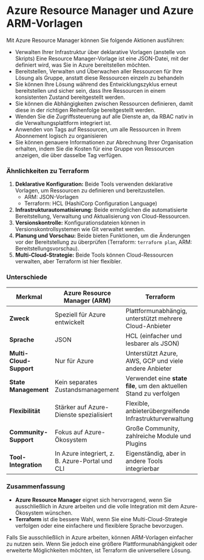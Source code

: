 # Azure Resource Manager und Azure ARM-Vorlagen

Mit Azure Resource Manager können Sie folgende Aktionen ausführen:

- Verwalten Ihrer Infrastruktur über deklarative Vorlagen (anstelle von Skripts) Eine Resource Manager-Vorlage ist eine JSON-Datei, mit der definiert wird, was Sie in Azure bereitstellen möchten.
- Bereitstellen, Verwalten und Überwachen aller Ressourcen für Ihre Lösung als Gruppe, anstatt diese Ressourcen einzeln zu behandeln
- Sie können Ihre Lösung während des Entwicklungszyklus erneut bereitstellen und sicher sein, dass Ihre Ressourcen in einem konsistenten Zustand bereitgestellt werden.
- Sie können die Abhängigkeiten zwischen Ressourcen definieren, damit diese in der richtigen Reihenfolge bereitgestellt werden.
- Wenden Sie die Zugriffssteuerung auf alle Dienste an, da RBAC nativ in die Verwaltungsplattform integriert ist.
- Anwenden von Tags auf Ressourcen, um alle Ressourcen in Ihrem Abonnement logisch zu organisieren
- Sie können genauere Informationen zur Abrechnung Ihrer Organisation erhalten, indem Sie die Kosten für eine Gruppe von Ressourcen anzeigen, die über dasselbe Tag verfügen.



### **Ähnlichkeiten zu Terraform**
1. **Deklarative Konfiguration:** Beide Tools verwenden deklarative Vorlagen, um Ressourcen zu definieren und bereitzustellen.
   - ARM: JSON-Vorlagen
   - Terraform: HCL (HashiCorp Configuration Language)
2. **Infrastrukturautomatisierung:** Beide ermöglichen die automatisierte Bereitstellung, Verwaltung und Aktualisierung von Cloud-Ressourcen.
3. **Versionskontrolle:** Konfigurationsdateien können in Versionskontrollsystemen wie Git verwaltet werden.
4. **Planung und Vorschau:** Beide bieten Funktionen, um die Änderungen vor der Bereitstellung zu überprüfen (Terraform: `terraform plan`, ARM: Bereitstellungsvorschau).
5. **Multi-Cloud-Strategie:** Beide Tools können Cloud-Ressourcen verwalten, aber Terraform ist hier flexibler.

### **Unterschiede**

| Merkmal                | **Azure Resource Manager (ARM)**                              | **Terraform**                                               |
|------------------------|--------------------------------------------------------------|-------------------------------------------------------------|
| **Zweck**              | Speziell für Azure entwickelt                                | Plattformunabhängig, unterstützt mehrere Cloud-Anbieter     |
| **Sprache**            | JSON                                                         | HCL (einfacher und lesbarer als JSON)                      |
| **Multi-Cloud-Support**| Nur für Azure                                                | Unterstützt Azure, AWS, GCP und viele andere Anbieter      |
| **State Management**   | Kein separates Zustandsmanagement                            | Verwendet eine **state file**, um den aktuellen Stand zu verfolgen |
| **Flexibilität**       | Stärker auf Azure-Dienste spezialisiert                      | Flexible, anbieterübergreifende Infrastrukturverwaltung     |
| **Community-Support**  | Fokus auf Azure-Ökosystem                                    | Große Community, zahlreiche Module und Plugins             |
| **Tool-Integration**   | In Azure integriert, z. B. Azure-Portal und CLI              | Eigenständig, aber in andere Tools integrierbar            |

### **Zusammenfassung**
- **Azure Resource Manager** eignet sich hervorragend, wenn Sie ausschließlich in Azure arbeiten und die volle Integration mit dem Azure-Ökosystem wünschen.
- **Terraform** ist die bessere Wahl, wenn Sie eine Multi-Cloud-Strategie verfolgen oder eine einfachere und flexiblere Sprache bevorzugen. 

Falls Sie ausschließlich in Azure arbeiten, können ARM-Vorlagen einfacher zu nutzen sein. Wenn Sie jedoch eine größere Plattformunabhängigkeit oder erweiterte Möglichkeiten möchten, ist Terraform die universellere Lösung.